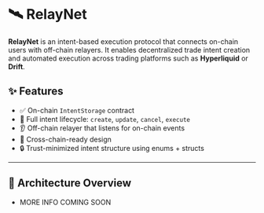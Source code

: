 # 🛰️ RelayNet

**RelayNet** is an intent-based execution protocol that connects on-chain users with off-chain relayers. It enables decentralized trade intent creation and automated execution across trading platforms such as **Hyperliquid** or **Drift**.

## ✨ Features

- ✅ On-chain `IntentStorage` contract
- 🔁 Full intent lifecycle: `create`, `update`, `cancel`, `execute`
- 👂 Off-chain relayer that listens for on-chain events
- 🤝 Cross-chain-ready design
- 🔒 Trust-minimized intent structure using enums + structs

---

## 🧱 Architecture Overview

- MORE INFO COMING SOON
